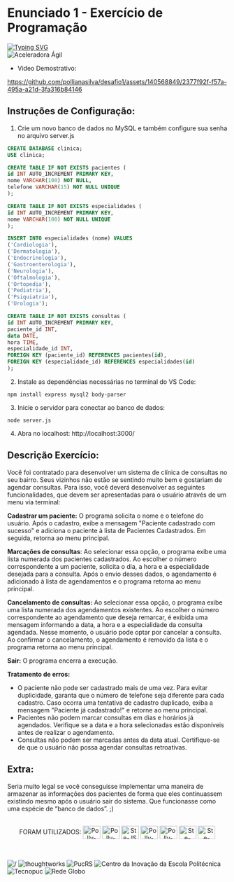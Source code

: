 # Enunciado 1 - Exercício de Programação
[![Typing SVG](https://readme-typing-svg.herokuapp.com?font=Montserrat&size=30&pause=1000&color=ff69b4&random=false&width=435&lines=Clínica+de+Consultas+Ágil)](https://git.io/typing-svg)<br>
![Aceleradora Ágil](https://img.shields.io/badge/Aceleradora%20Ágil-ff69b4?style=for-the-badge&logoColor=white) 

- Video Demostrativo:
  

https://github.com/pollianasilva/desafio1/assets/140568849/2377f92f-f57a-495a-a21d-3fa316b84146

## Instruções de Configuração: 
1. Crie um novo banco de dados no MySQL e também configure sua senha no arquivo server.js
```sql
CREATE DATABASE clinica;
USE clinica;

CREATE TABLE IF NOT EXISTS pacientes (
id INT AUTO_INCREMENT PRIMARY KEY,
nome VARCHAR(100) NOT NULL,
telefone VARCHAR(15) NOT NULL UNIQUE
);

CREATE TABLE IF NOT EXISTS especialidades (
id INT AUTO_INCREMENT PRIMARY KEY,
nome VARCHAR(100) NOT NULL UNIQUE
);

INSERT INTO especialidades (nome) VALUES
('Cardiologia'),
('Dermatologia'),
('Endocrinologia'),
('Gastroenterologia'),
('Neurologia'),
('Oftalmologia'),
('Ortopedia'),
('Pediatria'),
('Psiquiatria'),
('Urologia');

CREATE TABLE IF NOT EXISTS consultas (
id INT AUTO_INCREMENT PRIMARY KEY,
paciente_id INT,
data DATE,
hora TIME,
especialidade_id INT,
FOREIGN KEY (paciente_id) REFERENCES pacientes(id),
FOREIGN KEY (especialidade_id) REFERENCES especialidades(id)
);
```

2. Instale as dependências necessárias no terminal do VS Code: 
```Terminal
npm install express mysql2 body-parser
```
3. Inicie o servidor para conectar ao banco de dados:
```Terminal
node server.js
```
4. Abra no localhost: http://localhost:3000/
## Descrição Exercício:

Você foi contratado para desenvolver um sistema de clínica de consultas no seu bairro.
Seus vizinhos não estão se sentindo muito bem e gostariam de agendar consultas. Para
isso, você deverá desenvolver as seguintes funcionalidades, que devem ser apresentadas
para o usuário através de um menu via terminal:

**Cadastrar um paciente:** O programa solicita o nome e o telefone do usuário. Após o
cadastro, exibe a mensagem "Paciente cadastrado com sucesso" e adiciona o paciente à
lista de Pacientes Cadastrados. Em seguida, retorna ao menu principal.

**Marcações de consultas**: Ao selecionar essa opção, o programa exibe uma lista
numerada dos pacientes cadastrados. Ao escolher o número correspondente a um
paciente, solicita o dia, a hora e a especialidade desejada para a consulta. Após o envio
desses dados, o agendamento é adicionado à lista de agendamentos e o programa
retorna ao menu principal.

**Cancelamento de consultas:** Ao selecionar essa opção, o programa exibe uma lista
numerada dos agendamentos existentes. Ao escolher o número correspondente ao
agendamento que deseja remarcar, é exibida uma mensagem informando a data, a hora e
a especialidade da consulta agendada. Nesse momento, o usuário pode optar por
cancelar a consulta. Ao confirmar o cancelamento, o agendamento é removido da lista e o
programa retorna ao menu principal.

**Sair:** O programa encerra a execução.

**Tratamento de erros:**
- O paciente não pode ser cadastrado mais de uma vez. Para evitar duplicidade,
garanta que o número de telefone seja diferente para cada cadastro. Caso ocorra
uma tentativa de cadastro duplicado, exiba a mensagem "Paciente já cadastrado!"
e retorne ao menu principal.
- Pacientes não podem marcar consultas em dias e horários já agendados. Verifique
se a data e a hora selecionadas estão disponíveis antes de realizar o
agendamento.
- Consultas não podem ser marcadas antes da data atual. Certifique-se de que o
usuário não possa agendar consultas retroativas.

## Extra:

Seria muito legal se você conseguisse implementar uma maneira de armazenar as
informações dos pacientes de forma que eles continuassem existindo mesmo após o
usuário sair do sistema. Que funcionasse como uma espécie de “banco de dados”. ;)

<div style="display: inline_block" align = "center"><br>
FORAM UTILIZADOS:
<img align="center" alt="Polly-VS" height="30" width="40" src="https://cdn.jsdelivr.net/gh/devicons/devicon/icons/vscode/vscode-original.svg">  
<img align="center" alt="Polly-Html" height="30" width="40" src="https://cdn.jsdelivr.net/gh/devicons/devicon/icons/html5/html5-original.svg">
<img align="center" alt="Ste-JS" height="30" width="40" src="https://cdn.jsdelivr.net/gh/devicons/devicon/icons/javascript/javascript-plain.svg"> 
<img align="center" alt="Polly-CSS" height="30" width="40" src="https://cdn.jsdelivr.net/gh/devicons/devicon/icons/css3/css3-original.svg">
<img align="center" alt="Polly-bootstrap" height="30" width="40" src="https://cdn.jsdelivr.net/gh/devicons/devicon/icons/bootstrap/bootstrap-original.svg"> 
<img align="center" alt="Ste-Mysql" height="30" width="40" src="https://cdn.jsdelivr.net/gh/devicons/devicon/icons/mysql/mysql-original.svg"> 
<img align="center" alt="Ste-Nodejs" height="30" width="40" src="https://cdn.jsdelivr.net/gh/devicons/devicon/icons/nodejs/nodejs-original.svg">
</div>
<br><br>

![/](https://img.shields.io/badge/%2F-ff1493?style=for-the-badge) ![thoughtworks](https://img.shields.io/badge/thoughtworks-1e3a5f?style=for-the-badge) 
![PucRS](https://img.shields.io/badge/PucRS-83d0f5?style=for-the-badge&logo=chipperci&logoColor=white) 
![Centro da Inovação da Escola Politécnica](https://img.shields.io/badge/Centro%20da%20Inovação%20da%20Escola%20Politécnica-4db8ff?style=for-the-badge) 
![Tecnopuc](https://img.shields.io/badge/Tecnopuc-808080?style=for-the-badge) 
![Rede Globo](https://img.shields.io/badge/Rede%20Globo-fd5e02?style=for-the-badge)
